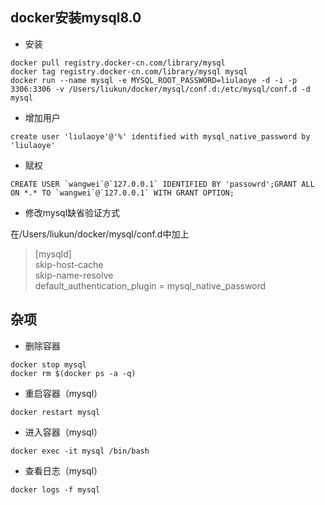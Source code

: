 ## docker安装mysql8.0
* 安装
```
docker pull registry.docker-cn.com/library/mysql
docker tag registry.docker-cn.com/library/mysql mysql   
docker run --name mysql -e MYSQL_ROOT_PASSWORD=liulaoye -d -i -p 3306:3306 -v /Users/liukun/docker/mysql/conf.d:/etc/mysql/conf.d -d mysql
```
* 增加用户
```
create user 'liulaoye'@'%' identified with mysql_native_password by 'liulaoye'
```
* 赋权
```
CREATE USER `wangwei`@`127.0.0.1` IDENTIFIED BY 'passowrd';GRANT ALL ON *.* TO `wangwei`@`127.0.0.1` WITH GRANT OPTION;
```

* 修改mysql缺省验证方式

在/Users/liukun/docker/mysql/conf.d中加上
> [mysqld]<br>
skip-host-cache<br>
skip-name-resolve<br>
default_authentication_plugin = mysql_native_password



## 杂项
* 删除容器
```
docker stop mysql
docker rm $(docker ps -a -q)
```
* 重启容器（mysql）
```
docker restart mysql
```
* 进入容器（mysql）
```
docker exec -it mysql /bin/bash
```
* 查看日志（mysql）
```
docker logs -f mysql
```